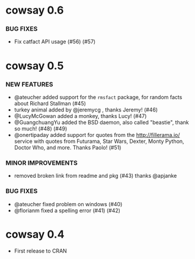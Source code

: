 cowsay 0.6
==========

### BUG FIXES

* Fix catfact API usage (#56) (#57)


cowsay 0.5
==========

### NEW FEATURES

* @ateucher added support for the `rmsfact` package, for 
random facts about Richard Stallman (#45)
* turkey animal added by @jeremycg , thanks Jeremy! (#46)
* @LucyMcGowan added a monkey, thanks Lucy! (#47)
* @GuangchuangYu added the BSD daemon, also called "beastie", 
thank so much! (#48) (#49)
* @onertipaday added support for quotes from the http://fillerama.io/
service with quotes from Futurama, Star Wars, Dexter, Monty Python, 
Doctor Who, and more. Thanks Paolo! (#51)

### MINOR IMPROVEMENTS

* removed broken link from readme and pkg (#43) 
thanks @apjanke

### BUG FIXES

* @ateucher fixed problem on windows (#40)
* @florianm fixed a spelling error (#41) (#42)


cowsay 0.4
==========

* First release to CRAN
